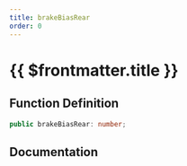 ```yaml
---
title: brakeBiasRear
order: 0
---
```


# {{ $frontmatter.title }}

## Function Definition

```ts
public brakeBiasRear: number;
```

## Documentation

<!--@include: ./parts/brakeBiasRear.md-->
